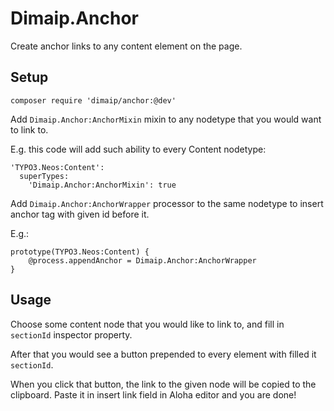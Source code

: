 # Dimaip.Anchor

Create anchor links to any content element on the page.

## Setup

```
composer require 'dimaip/anchor:@dev'
```

Add `Dimaip.Anchor:AnchorMixin` mixin to any nodetype that you would want to link to.

E.g. this code will add such ability to every Content nodetype:

```
'TYPO3.Neos:Content':
  superTypes:
    'Dimaip.Anchor:AnchorMixin': true
```

Add `Dimaip.Anchor:AnchorWrapper` processor to the same nodetype to insert anchor tag with given id before it.

E.g.:

```
prototype(TYPO3.Neos:Content) {
	@process.appendAnchor = Dimaip.Anchor:AnchorWrapper
}
```

## Usage

Choose some content node that you would like to link to, and fill in `sectionId` inspector property.

After that you would see a button prepended to every element with filled it `sectionId`.

When you click that button, the link to the given node will be copied to the clipboard. Paste it in insert link field in Aloha editor and you are done!
